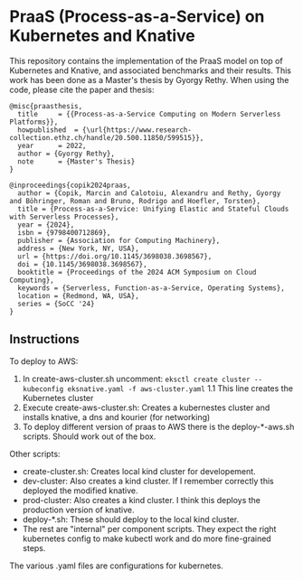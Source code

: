 # PraaS (Process-as-a-Service) on Kubernetes and Knative

This repository contains the implementation of the PraaS model on top of Kubernetes and Knative, and associated benchmarks and their results.
This work has been done as a Master's thesis by Gyorgy Rethy. When using the code, please cite the paper and thesis:

```
@misc{praasthesis,
  title		= {{Process-as-a-Service Computing on Modern Serverless Platforms}},
  howpublished	= {\url{https://www.research-collection.ethz.ch/handle/20.500.11850/599515}},
  year		= 2022,
  author = {Gyorgy Rethy},
  note		= {Master's Thesis}
}

@inproceedings{copik2024praas,
  author = {Copik, Marcin and Calotoiu, Alexandru and Rethy, Gyorgy and Böhringer, Roman and Bruno, Rodrigo and Hoefler, Torsten},
  title = {Process-as-a-Service: Unifying Elastic and Stateful Clouds with Serverless Processes},
  year = {2024},
  isbn = {9798400712869},
  publisher = {Association for Computing Machinery},
  address = {New York, NY, USA},
  url = {https://doi.org/10.1145/3698038.3698567},
  doi = {10.1145/3698038.3698567},
  booktitle = {Proceedings of the 2024 ACM Symposium on Cloud Computing},
  keywords = {Serverless, Function-as-a-Service, Operating Systems},
  location = {Redmond, WA, USA},
  series = {SoCC '24}
}
```

## Instructions

To deploy to AWS:

1. In create-aws-cluster.sh uncomment: `eksctl create cluster --kubeconfig eksnative.yaml -f aws-cluster.yaml`
   1.1 This line creates the Kubernetes cluster
2. Execute create-aws-cluster.sh: Creates a kubernestes cluster and installs knative, a dns and kourier (for networking)
3. To deploy different version of praas to AWS there is the deploy-*-aws.sh scripts. Should work out of the box.

Other scripts:
 - create-cluster.sh: Creates local kind cluster for developement.
 - dev-cluster: Also creates a kind cluster. If I remember correctly this deployed the modified knative.
 - prod-cluster: Also creates a kind cluster. I think this deploys the production version of knative.
 - deploy-*.sh: These should deploy to the local kind cluster.
 - The rest are "internal" per component scripts. They expect the right kubernetes config to make kubectl work and do more fine-grained steps.


The various .yaml files are configurations for kubernetes.

